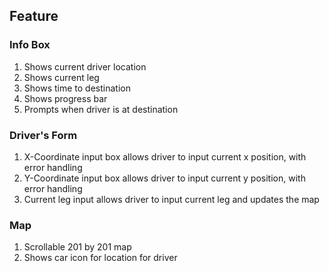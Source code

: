 ## Feature

### Info Box

1. Shows current driver location
2. Shows current leg
3. Shows time to destination
4. Shows progress bar
5. Prompts when driver is at destination

### Driver's Form

1. X-Coordinate input box allows driver to input current x position, with error handling
2. Y-Coordinate input box allows driver to input current y position, with error handling
3. Current leg input allows driver to input current leg and updates the map

### Map

1. Scrollable 201 by 201 map
2. Shows car icon for location for driver

